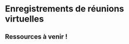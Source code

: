 # Enregistrements de réunions virtuelles


## Ressources à venir !


<!-- 1. Coup d'envoi virtuel | Mars 25, 2023 | [[Slides](https://drive.google.com/file/d/13L_UUBkJnAGtHjxp9rqld_Ofnt0orgXg/view?usp=sharing)] [[Vidéo](https://youtu.be/gbGAezDaYk4)]
2. Atelier d'initiation à la robotique (Pt 1)  |   Avril 8, 2023   |   [[Slides](https://drive.google.com/file/d/17SVKHYQSAqRou2S5Pxwyt4-9jQJr0Ukn/view?usp=share_link)] [[Video](https://youtu.be/CdYjaDI_ORQ)]
3. Atelier d'initiation à la robotique  (Pt 2) |   Avril 15, 2023   |   [[Slides](https://drive.google.com/file/d/1AXLnYqAxEu8j4qofcm40BPND3LagT2fJ/view?usp=share_link)] [[Video](https://youtu.be/zKF9jSyo_bo)]
4. Atelier d'introduction à la vision par ordinateur avec OpenCV | Avril 29 2023 | [[Slides](https://drive.google.com/file/d/1achvfqw24_AUPbB6c1y54rVl9X-ClfPf/view?usp=sharing)] [[Vidéo](https://youtu.be/ZCxpaclvY-E)]
5. Atelier sur ce qu'il faut soumettre avec Q&A | Mai 27 2023 | [[Vidéo](https://youtu.be/QWUOZn1oo1g)]

!!! note "Référentiels d'atelier"
     * Le référentiel Intro to Robotics Workshop peut être trouvé ici : [GitHub Repository](https://github.com/PARC-Robotics/intro-to-robotics-workshops)
     * Le référentiel d'introduction à la vision par ordinateur avec OpenCV Workshop peut être trouvé ici : [GitHub Repository](https://github.com/PARC-Robotics/opencv-workshop) -->
